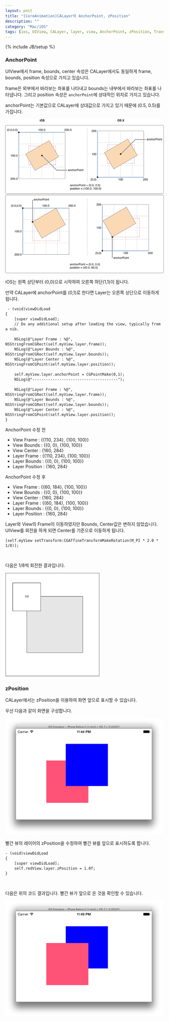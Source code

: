 ```yaml
---
layout: post
title: "[CoreAnimation]CALayer의 AnchorPoint, zPosition"
description: ""
category: "Mac/iOS"
tags: [ios, UIView, CALayer, layer, view, AnchorPoint, zPosition, Transform]
---
```

{% include JB/setup %}

### AnchorPoint

UIView에서 frame, bounds, center 속성은 CALayer에서도 동일하게 frame, bounds, position 속성으로 가지고 있습니다.

frame은 외부에서 바라보는 좌표를 나타내고 bounds는 내부에서 바라보는 좌표를 나타냅니다. 그리고 position 속성은 `anchorPoint`에 상대적인 위치로 가지고 있습니다.

anchorPoint는 기본값으로 CALayer에 상대값으로 가지고 있기 때문에 (0.5, 0.5)를 가집니다.

<img src="/../../../../image/2014/06/anchorPoint.png" alt="anchorPoint" style="width: 800px;"/><br/>

iOS는 왼쪽 상단부터 (0,0)으로 시작하여 오른쪽 하단(1,1)이 됩니다.

만약 CALayer에 anchorPoint를 (0,1)로 한다면 Layer는 오른쪽 상단으로 이동하게 됩니다.

     - (void)viewDidLoad
    {
        [super viewDidLoad];
        // Do any additional setup after loading the view, typically from a nib.

        NSLog(@"Layer Frame : %@", NSStringFromCGRect(self.myView.layer.frame));
        NSLog(@"Layer Bounds : %@", NSStringFromCGRect(self.myView.layer.bounds));
        NSLog(@"Layer Center : %@", NSStringFromCGPoint(self.myView.layer.position));

        self.myView.layer.anchorPoint = CGPointMake(0,1);
        NSLog(@"--------------------------------------");

        NSLog(@"Layer Frame : %@", NSStringFromCGRect(self.myView.layer.frame));
        NSLog(@"Layer Bounds : %@", NSStringFromCGRect(self.myView.layer.bounds));
        NSLog(@"Layer Center : %@", NSStringFromCGPoint(self.myView.layer.position));
    }

AnchorPoint 수정 전
- View Frame : \{\{110, 234\}, \{100, 100\}\}
- View Bounds : \{\{0, 0\}, \{100, 100\}\}
- View Center : \{160, 284\}
- Layer Frame : \{\{110, 234\}, \{100, 100\}\}
- Layer Bounds : \{\{0, 0\}, \{100, 100\}\}
- Layer Position : \{160, 284\}

AnchorPoint 수정 후
- View Frame : \{\{60, 184\}, \{100, 100\}\}
- View Bounds : \{\{0, 0\}, \{100, 100\}\}
- View Center : \{160, 284\}
- Layer Frame : \{\{60, 184\}, \{100, 100\}\}
- Layer Bounds : \{\{0, 0\}, \{100, 100\}\}
- Layer Position : \{160, 284\}

Layer와 View의 Frame이 이동하였지만 Bounds, Center값은 변하지 않았습니다. UIView를 회전을 하게 되면 Center를 기준으로 이동하게 됩니다.

<pre><code class="objectivec">[self.myView setTransform:CGAffineTransformMakeRotation(M_PI * 2.0 * 1/8)];
</code></pre><br/>

다음은 1/8씩 회전한 결과입니다.

<img src="/../../../../image/2014/06/rotation.gif" alt="rotation" style="width: 300px;"/><br/>


### zPosition

CALayer에서는 zPosition을 이용하여 화면 앞으로 표시할 수 있습니다.

우선 다음과 같이 화면을 구성합니다.

<img src="/../../../../image/2014/06/zPosition1.png" alt="zPosition1" style="width: 500px;"/><br/>

빨간 뷰의 레이어의 zPosition을 수정하여 빨간 뷰를 앞으로 표시하도록 합니다.

<pre><code class="objectivec">- (void)viewDidLoad
{
    [super viewDidLoad];
    self.redView.layer.zPosition = 1.0f;
}
</code></pre><br/>

다음은 위의 코드 결과입니다. 빨간 뷰가 앞으로 온 것을 확인할 수 있습니다.

<img src="/../../../../image/2014/06/zPosition2.png" alt="zPosition2" style="width: 500px;"/><br/>